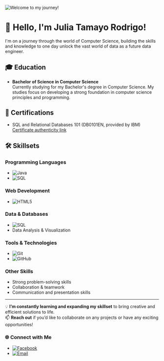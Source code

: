 ![Welcome to my journey!](path-to-image/photo_6147724065197113938_y.jpg)

# 👋 Hello, I'm Julia Tamayo Rodrigo!  
I'm on a journey through the world of Computer Science, building the skills and knowledge to one day unlock the vast world of data as a future data engineer.

## 🎓 Education
- **Bachelor of Science in Computer Science**  
  Currently studying for my Bachelor's degree in Computer Science. My studies focus on developing a strong foundation in computer science principles and programming.

## 📜 Certifications
- SQL and Relational Databases 101 (DB0101EN, provided by IBM)  
  [Certificate authenticity link](https://courses.cognitiveclass.ai/certificates/8534fe56c2024b459015134d9ebb1dbc)

## 🛠 Skillsets
### Programming Languages
- ![Java](https://img.shields.io/badge/Java-%23ED8B00.svg?style=for-the-badge&logo=java&logoColor=white)
- ![SQL](https://img.shields.io/badge/SQL-%230075a3.svg?style=for-the-badge&logo=sqlite&logoColor=white)

### Web Development
- ![HTML5](https://img.shields.io/badge/HTML5-%23E34F26.svg?style=for-the-badge&logo=html5&logoColor=white)

### Data & Databases
- ![SQL](https://img.shields.io/badge/SQL-%230075a3.svg?style=for-the-badge&logo=sqlite&logoColor=white)
- Data Analysis & Visualization

### Tools & Technologies
- ![Git](https://img.shields.io/badge/Git-%23F05033.svg?style=for-the-badge&logo=git&logoColor=white)
- ![GitHub](https://img.shields.io/badge/GitHub-%23181717.svg?style=for-the-badge&logo=github&logoColor=white)

### Other Skills
- Strong problem-solving skills
- Collaboration & teamwork
- Communication and presentation skills

---

💡 **I’m constantly learning and expanding my skillset** to bring creative and efficient solutions to life.  
📫 **Reach out** if you’d like to collaborate on any projects or have any exciting opportunities!

### 🌐 Connect with Me
- [![Facebook](https://img.shields.io/badge/Facebook-%231877F2.svg?style=for-the-badge&logo=facebook&logoColor=white)](https://www.facebook.com/JuliaRodrigo)
- [![Email](https://img.shields.io/badge/Email-D14836?style=for-the-badge&logo=gmail&logoColor=white)](mailto:engr.julia.rt@gmail.com)

<!-- Feel free to add any additional information or links to projects and social profiles -->
